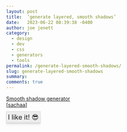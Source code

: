 ```yaml
---
layout: post
title:  ‘generate layered, smooth shadows’
date:   2023-06-22 08:39:38 -0400
author: joe jenett
category:
  - design
  - dev
  - css
  - generators
  - tools
permalink: /generate-layered-smooth-shadows/
slug: generate-layered-smooth-shadows
summary: 
comments: true
---
```

<a title="Smooth shadow generator" href="https://smoothshadows.com/">Smooth shadow generator</a><br>[<a title="sachaa" href="https://pinboard.in/u:sachaa">sachaa</a>]
<p>
<span style="border:1px solid #ddd;font-size:1.3em;padding:4px;background:#ededed;box-shadow: 0px 0px 0px rgba(3, 7, 18, 0.10),
  0px 1px 1px rgba(3, 7, 18, 0.08),
  0px 3px 3px rgba(3, 7, 18, 0.06),
  0px 5px 5px rgba(3, 7, 18, 0.04),
  0px 8px 8px rgba(3, 7, 18, 0.02);">I like it!  😎</span>
</p>
<a href="https://brid.gy/publish/mastodon"></a>